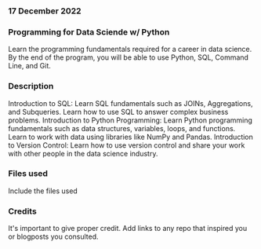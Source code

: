 ### 17 December 2022

### Programming for Data Sciende w/ Python 

Learn the programming fundamentals required for a career in data science. By the end of the program, you will be able to use Python, SQL, Command Line, and Git.

### Description
Introduction to SQL:
Learn SQL fundamentals such as JOINs, Aggregations, and Subqueries. Learn how to use SQL to answer complex business problems.
Introduction to Python Programming:
Learn Python programming fundamentals such as data structures, variables, loops, and functions. Learn to work with data using libraries like NumPy and Pandas.
Introduction to Version Control:
Learn how to use version control and share your work with other people in the data science industry.

### Files used
Include the files used

### Credits
It's important to give proper credit. Add links to any repo that inspired you or blogposts you consulted.


